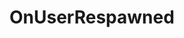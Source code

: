 <Badge type="danger" text="Carbon Compatible"/><Badge type="warning" text="Oxide Compatible"/>
# OnUserRespawned
